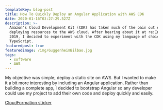 ```yaml
---
templateKey: blog-post
title: How To Quickly Deploy an Angular Application with AWS CDK
date: 2020-01-16T03:27:29.527Z
description: >-
  Amazon's Cloud Development Kit (CDK) has taken much of the pain out of
  deploying resources to the AWS cloud. After hearing about it at re:Invent
  2019, I decided to experiment with the CDK using my language of choice,
  TypeScript. 
featuredpost: true
featuredimage: /img/GuggenheimBilbao.jpg
tags:
  - software
  - AWS
---
```

My objective was simple, deploy a static site on AWS. But I wanted to make it a bit more interesting by including an Angular application. Rather than building a complete app, I decided to bootstrap Angular so any developer could use my project to add their own code and deploy quickly and easily.

[CloudFormation sticker]("/static/img/cloudformation-sticker.png")
